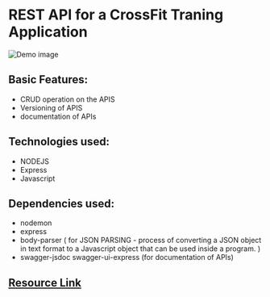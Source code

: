 # REST API for a CrossFit Traning Application

<img src="" alt="Demo image"/>

## Basic Features:
- CRUD operation on the APIS
- Versioning of APIS
- documentation of APIs

## Technologies used:
- NODEJS
- Express
- Javascript

## Dependencies used:
- nodemon
- express
- body-parser ( for JSON PARSING - process of converting a JSON object in text format to a Javascript object that can be used inside a program. )
- swagger-jsdoc swagger-ui-express (for documentation of APIs)

## <a href="https://www-freecodecamp-org.cdn.ampproject.org/c/s/www.freecodecamp.org/news/rest-api-design-best-practices-build-a-rest-api/amp/#our-example-project">Resource Link</a>
